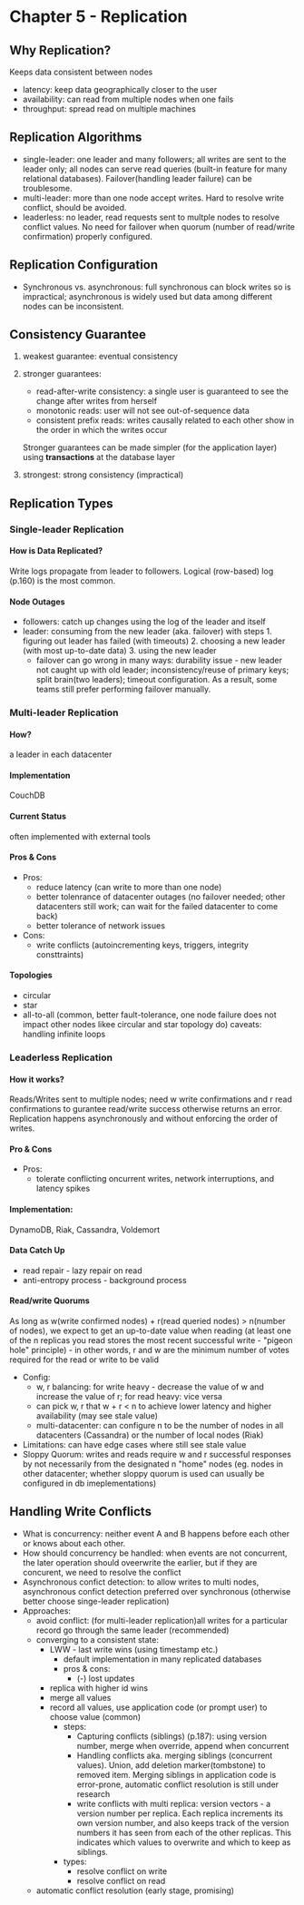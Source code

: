 # Chapter 5 - Replication
## Why Replication?
Keeps data consistent between nodes
* latency: keep data geographically closer to the user
* availability: can read from multiple nodes when one fails
* throughput: spread read on multiple machines
## Replication Algorithms
* single-leader: one leader and many followers; all writes are sent to the leader only; all nodes can serve read queries (built-in feature for many relational databases). Failover(handling leader failure) can be troublesome.
* multi-leader: more than one node accept writes. Hard to resolve write conflict, should be avoided.
* leaderless: no leader, read requests sent to multple nodes to resolve conflict values. No need for failover when quorum (number of read/write confirmation) properly configured.
## Replication Configuration
* Synchronous vs. asynchronous: full synchronous can block writes so is impractical; asynchronous is widely used but data among different nodes can be inconsistent.
## Consistency Guarantee
1. weakest guarantee: eventual consistency
2. stronger guarantees:
    * read-after-write consistency: a single user is guaranteed to see the change after writes from herself
    * monotonic reads: user will not see out-of-sequence data
    * consistent prefix reads: writes causally related to each other show in the order in which the writes occur
    
    Stronger guarantees can be made simpler (for the application layer) using **transactions** at the database layer
3. strongest: strong consistency (impractical)
## Replication Types
### Single-leader Replication
#### How is Data Replicated?
Write logs propagate from leader to followers. Logical (row-based) log (p.160) is the most common.
#### Node Outages
* followers: catch up changes using the log of the leader and itself
* leader: consuming from the new leader (aka. failover) with steps 1. figuring out leader has failed (with timeouts) 2. choosing a new leader (with most up-to-date data) 3. using the new leader
    * failover can go wrong in many ways: durability issue - new leader not caught up with old leader; inconsistency/reuse of primary keys; split brain(two leaders); timeout configuration. As a result, some teams still prefer performing failover manually.

### Multi-leader Replication
#### How?
a leader in each datacenter
#### Implementation 
CouchDB
#### Current Status
often implemented with external tools 
#### Pros & Cons
* Pros:
    * reduce latency (can write to more than one node)
    * better tolenrance of datacenter outages (no failover needed; other datacenters still work; can wait for the failed datacenter to come back)
    * better tolerance of network issues
* Cons:
    * write conflicts (autoincrementing keys, triggers, integrity consttraints)
#### Topologies
* circular
* star
* all-to-all (common, better fault-tolerance, one node failure does not impact other nodes likee circular and star topology do)
caveats: handling infinite loops

### Leaderless Replication
#### How it works?
Reads/Writes sent to multiple nodes; need w write confirmations and r read confirmations to gurantee read/write success otherwise returns an error. Replication happens asynchronously and without enforcing the order of writes.
#### Pro & Cons
* Pros:
    * tolerate conflicting oncurrent writes, network interruptions, and latency spikes
#### Implementation:
DynamoDB, Riak, Cassandra, Voldemort
#### Data Catch Up
* read repair - lazy repair on read
* anti-entropy process - background process
#### Read/write Quorums
As long as w(write confirmed nodes) + r(read queried nodes) > n(number of nodes), we expect to get an up-to-date value when reading (at least one of the n replicas you read stores the most recent successful write - "pigeon hole" principle) - in other words, r and w are the minimum number of votes required for the read or write to be valid
* Config:
    * w, r balancing: for write heavy - decrease the value of w and increase the value of r; for read heavy: vice versa
    * can pick w, r that w + r < n to achieve lower latency and higher availability (may see stale value)  
    * multi-datacenter: can configure n to be the number of nodes in all datacenters (Cassandra) or the number of local nodes (Riak)
* Limitations: can have edge cases where still see stale value 
* Sloppy Quorum: writes and reads require w and r successful responses by not necessarily from the designated n "home" nodes (eg. nodes in other datacenter; whether sloppy quorum is used can usually be configured in db imeplementations)
## Handling Write Conflicts
* What is concurrency: neither event A and B happens before each other or knows about each other. 
* How should concurrency be handled: when events are not concurrent, the later operation should oveerwrite the earlier, but if they are concurent, we need to resolve the conflict
* Asynchronous confict detection: to allow writes to multi nodes, asynchronous confict detection preferred over synchronous (otherwise better choose singe-leader replication)
* Approaches:
    * avoid conflict: (for multi-leader replication)all writes for a particular record go through the same leader (recommended)
    * converging to a consistent state:
        * LWW - last write wins (using timestamp etc.)
            * default implementation in many replicated databases
            * pros & cons:
                * (-) lost updates
        * replica with higher id wins
        * merge all values
        * record all values, use application code (or prompt user) to choose value (common)
            * steps:
                * Capturing conflicts (siblings) (p.187): using version number, merge when override, append when concurrent
                * Handling conflicts aka. merging siblings (concurrent values). Union, add deletion marker(tombstone) to removed item. Merging siblings in application code is error-prone, automatic conflict resolution is still under research
                * write conflicts with multi replica: version vectors - a version number per replica. Each replica increments its own version number, and also keeps track of the version numbers it has seen from each of the other replicas. This indicates which values to overwrite and which to keep as siblings.
            * types:
                * resolve conflict on write
                * resolve conflict on read
    * automatic conflict resolution (early stage, promising)





